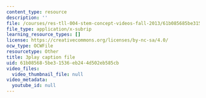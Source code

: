 ```yaml
---
content_type: resource
description: ''
file: /courses/res-tll-004-stem-concept-videos-fall-2013/61b085685be31536eb244d502eb585cb_l8HAiSLPSn8.srt
file_type: application/x-subrip
learning_resource_types: []
license: https://creativecommons.org/licenses/by-nc-sa/4.0/
ocw_type: OCWFile
resourcetype: Other
title: 3play caption file
uid: 61b08568-5be3-1536-eb24-4d502eb585cb
video_files:
  video_thumbnail_file: null
video_metadata:
  youtube_id: null
---
```

